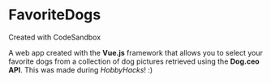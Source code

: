 # FavoriteDogs
Created with CodeSandbox

A web app created with the **Vue.js** framework that allows you to select your favorite dogs from a collection of dog pictures retrieved using the **Dog.ceo API**. This was made during *HobbyHacks*! :) 

